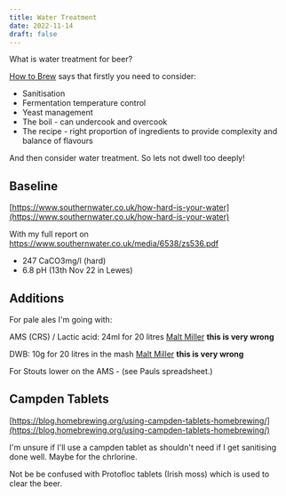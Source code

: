```yaml
---
title: Water Treatment
date: 2022-11-14
draft: false
---
```


What is water treatment for beer?

[How to Brew](https://www.amazon.co.uk/How-Brew-Everything-Great-Every/dp/1938469356) says that firstly you need to consider:

- Sanitisation
- Fermentation temperature control
- Yeast management
- The boil - can undercook and overcook
- The recipe - right proportion of ingredients to provide complexity and balance of flavours

And then consider water treatment. So lets not dwell too deeply!

## Baseline

[https://www.southernwater.co.uk/how-hard-is-your-water](https://www.southernwater.co.uk/how-hard-is-your-water)

With my full report on https://www.southernwater.co.uk/media/6538/zs536.pdf

- 247 CaCO3mg/l (hard)
- 6.8 pH (13th Nov 22 in Lewes)

## Additions

For pale ales I'm going with:

AMS (CRS) / Lactic acid: 24ml for 20 litres [Malt Miller](https://www.themaltmiller.co.uk/product/ams-crs-500ml/) **this is very wrong**

DWB: 10g for 20 litres in the mash [Malt Miller](https://www.themaltmiller.co.uk/product/dwb-500g/) **this is very wrong**


For Stouts lower on the AMS - (see Pauls spreadsheet.)

## Campden Tablets

[https://blog.homebrewing.org/using-campden-tablets-homebrewing/](https://blog.homebrewing.org/using-campden-tablets-homebrewing/)

I'm unsure if I'll use a campden tablet as shouldn't need if I get sanitising done well. Maybe for the chrlorine.


Not be be confused with Protofloc tablets (Irish moss) which is used to clear the beer.



